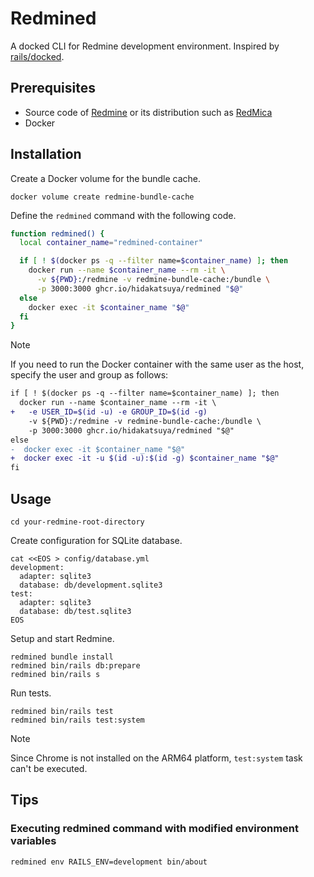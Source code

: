 # Redmined

A docked CLI for Redmine development environment. Inspired by [rails/docked](https://github.com/rails/docked).

## Prerequisites

* Source code of [Redmine](https://github.com/redmine/redmine) or its distribution such as [RedMica](https://github.com/redmica/redmica)
* Docker

## Installation

Create a Docker volume for the bundle cache.

```shell
docker volume create redmine-bundle-cache
```

Define the `redmined` command with the following code.

```bash
function redmined() {
  local container_name="redmined-container"

  if [ ! $(docker ps -q --filter name=$container_name) ]; then
    docker run --name $container_name --rm -it \
      -v ${PWD}:/redmine -v redmine-bundle-cache:/bundle \
      -p 3000:3000 ghcr.io/hidakatsuya/redmined "$@"
  else
    docker exec -it $container_name "$@"
  fi
}
```

> [!NOTE]
> If you need to run the Docker container with the same user as the host, specify the user and group as follows:
```diff
if [ ! $(docker ps -q --filter name=$container_name) ]; then
  docker run --name $container_name --rm -it \
+   -e USER_ID=$(id -u) -e GROUP_ID=$(id -g)
    -v ${PWD}:/redmine -v redmine-bundle-cache:/bundle \
    -p 3000:3000 ghcr.io/hidakatsuya/redmined "$@"
else
-  docker exec -it $container_name "$@"
+  docker exec -it -u $(id -u):$(id -g) $container_name "$@"
fi
```

## Usage

```shell
cd your-redmine-root-directory
```

Create configuration for SQLite database.

```shell
cat <<EOS > config/database.yml
development:
  adapter: sqlite3
  database: db/development.sqlite3
test:
  adapter: sqlite3
  database: db/test.sqlite3
EOS
```

Setup and start Redmine.

```shell
redmined bundle install
redmined bin/rails db:prepare
redmined bin/rails s
```

Run tests.

```
redmined bin/rails test
redmined bin/rails test:system
```

> [!NOTE]
> Since Chrome is not installed on the ARM64 platform, `test:system` task can't be executed.

## Tips

### Executing redmined command with modified environment variables

```shell
redmined env RAILS_ENV=development bin/about
```
